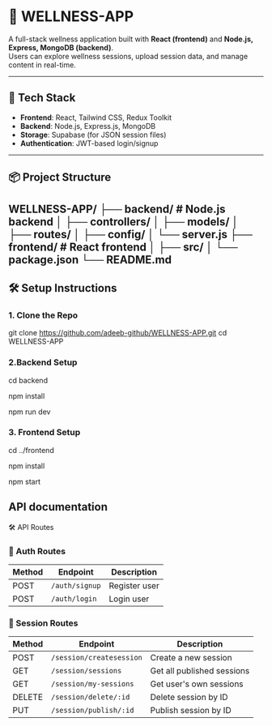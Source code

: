 # 🌿 WELLNESS-APP

A full-stack wellness application built with **React (frontend)** and **Node.js, Express, MongoDB (backend)**.  
Users can explore wellness sessions, upload session data, and manage content in real-time.

---

## 🚀 Tech Stack

- **Frontend**: React, Tailwind CSS, Redux Toolkit
- **Backend**: Node.js, Express.js, MongoDB
- **Storage**: Supabase (for JSON session files)
- **Authentication**: JWT-based login/signup

---

## 📦 Project Structure
WELLNESS-APP/
├── backend/ # Node.js backend
│ ├── controllers/
│ ├── models/
│ ├── routes/
│ ├── config/
│ └── server.js
├── frontend/ # React frontend
│ ├── src/
│ └── package.json
└── README.md
---

## 🛠️ Setup Instructions

### 1. Clone the Repo


git clone https://github.com/adeeb-github/WELLNESS-APP.git
cd WELLNESS-APP

### 2.Backend Setup
cd backend

npm install

npm run dev

### 3. Frontend Setup
cd ../frontend

npm install

npm start

## API documentation

🛠️ API Routes
### 🔐 Auth Routes

| Method | Endpoint        | Description     |
|--------|------------------|-----------------|
| POST   | `/auth/signup`   | Register user   |
| POST   | `/auth/login`    | Login user      |

### 📅 Session Routes

| Method | Endpoint                   | Description              |
|--------|----------------------------|--------------------------|
| POST   | `/session/createsession`   | Create a new session     |
| GET    | `/session/sessions`        | Get all published sessions |
| GET    | `/session/my-sessions`     | Get user's own sessions  |
| DELETE | `/session/delete/:id`      | Delete session by ID     |
| PUT    | `/session/publish/:id`     | Publish session by ID    |



